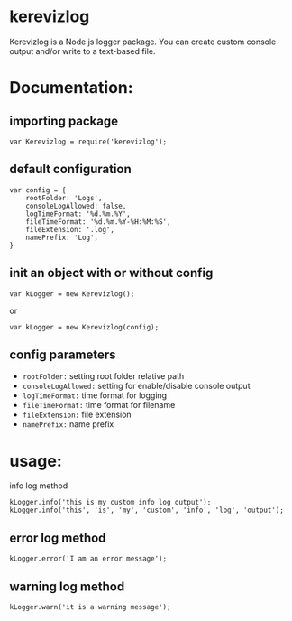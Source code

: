 # kerevizlog
 Kerevizlog is a Node.js logger package. You can create custom console output and/or write to a text-based file.

# Documentation:
## importing package
```
var Kerevizlog = require('kerevizlog');
```

## default configuration
```
var config = {
    rootFolder: 'Logs',
    consoleLogAllowed: false,
    logTimeFormat: '%d.%m.%Y',
    fileTimeFormat: '%d.%m.%Y-%H:%M:%S',
    fileExtension: '.log',
    namePrefix: 'Log',
}
```

## init an object with or without config
```
var kLogger = new Kerevizlog();
```
or
```
var kLogger = new Kerevizlog(config);
```


## config parameters
- `rootFolder:` setting root folder relative path
- `consoleLogAllowed:` setting for enable/disable console output
- `logTimeFormat:` time format for logging
- `fileTimeFormat:` time format for filename
- `fileExtension:` file extension
- `namePrefix:` name prefix

# usage:
info log method
```
kLogger.info('this is my custom info log output');
kLogger.info('this', 'is', 'my', 'custom', 'info', 'log', 'output');
```
## error log method
```
kLogger.error('I am an error message');
```
## warning log method
```
kLogger.warn('it is a warning message');
```
